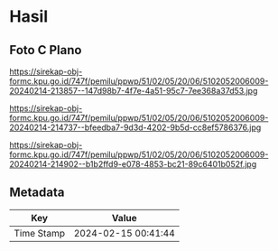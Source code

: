 # Hasil

## Foto C Plano

https://sirekap-obj-formc.kpu.go.id/747f/pemilu/ppwp/51/02/05/20/06/5102052006009-20240214-213857--147d98b7-4f7e-4a51-95c7-7ee368a37d53.jpg

https://sirekap-obj-formc.kpu.go.id/747f/pemilu/ppwp/51/02/05/20/06/5102052006009-20240214-214737--bfeedba7-9d3d-4202-9b5d-cc8ef5786376.jpg

https://sirekap-obj-formc.kpu.go.id/747f/pemilu/ppwp/51/02/05/20/06/5102052006009-20240214-214902--b1b2ffd9-e078-4853-bc21-89c6401b052f.jpg


## Metadata

| Key        | Value               |
| ---------- | ------------------- |
| Time Stamp | 2024-02-15 00:41:44 |



